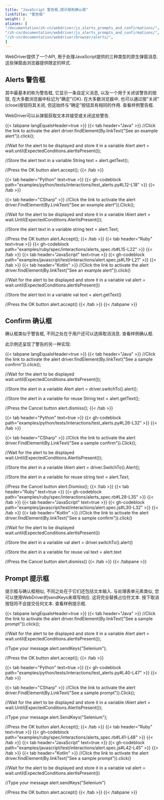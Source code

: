 ```yaml
---
title: "JavaScript 警告框,提示框和确认框"
linkTitle: "警告框"
weight: 2
aliases: [
"/documentation/zh-cn/webdriver/js_alerts_prompts_and_confirmations/",
"/zh-cn/documentation/webdriver/js_alerts_prompts_and_confirmations/",
"/zh-cn/documentation/webdriver/browser/alerts/",
]
---
```


WebDriver提供了一个API, 用于处理JavaScript提供的三种类型的原生弹窗消息. 这些弹窗由浏览器提供限定的样式.

## Alerts 警告框

其中最基本的称为警告框, 它显示一条自定义消息, 以及一个用于关闭该警告的按钮, 在大多数浏览器中标记为"确定"(OK). 在大多数浏览器中, 也可以通过按"关闭"(close)按钮将其关闭, 但这始终与“确定”按钮具有相同的作用. <a onclick="window.alert('Sample alert')">查看样例警告框</a>.

WebDriver可以从弹窗获取文本并接受或关闭这些警告.

{{< tabpane langEqualsHeader=true >}}
  {{< tab header="Java" >}}
//Click the link to activate the alert
driver.findElement(By.linkText("See an example alert")).click();

//Wait for the alert to be displayed and store it in a variable
Alert alert = wait.until(ExpectedConditions.alertIsPresent());

//Store the alert text in a variable
String text = alert.getText();

//Press the OK button
alert.accept();
  {{< /tab >}}

{{< tab header="Python" text=true >}}
{{< gh-codeblock path="examples/python/tests/interactions/test_alerts.py#L12-L18" >}}
{{< /tab >}}

  {{< tab header="CSharp" >}}
//Click the link to activate the alert
driver.FindElement(By.LinkText("See an example alert")).Click();

//Wait for the alert to be displayed and store it in a variable
IAlert alert = wait.Until(ExpectedConditions.AlertIsPresent());

//Store the alert text in a variable
string text = alert.Text;

//Press the OK button
alert.Accept();
  {{< /tab >}}
{{< tab header="Ruby" text=true >}}
{{< gh-codeblock path="examples/ruby/spec/interactions/alerts_spec.rb#L15-L22" >}}
{{< /tab >}}
{{< tab header="JavaScript" text=true >}}
{{< gh-codeblock path="examples/javascript/test/interactions/alert.spec.js#L19-L21" >}}
{{< /tab >}}
  {{< tab header="Kotlin" >}}
//Click the link to activate the alert
driver.findElement(By.linkText("See an example alert")).click()

//Wait for the alert to be displayed and store it in a variable
val alert = wait.until(ExpectedConditions.alertIsPresent())

//Store the alert text in a variable
val text = alert.getText()

//Press the OK button
alert.accept()
  {{< /tab >}}
{{< /tabpane >}}

## Confirm 确认框

确认框类似于警告框, 不同之处在于用户还可以选择取消消息. <a onclick="window.confirm('Are you sure?')">查看样例确认框</a>.

此示例还呈现了警告的另一种实现:

{{< tabpane langEqualsHeader=true >}}
  {{< tab header="Java" >}}
//Click the link to activate the alert
driver.findElement(By.linkText("See a sample confirm")).click();

//Wait for the alert to be displayed
wait.until(ExpectedConditions.alertIsPresent());

//Store the alert in a variable
Alert alert = driver.switchTo().alert();

//Store the alert in a variable for reuse
String text = alert.getText();

//Press the Cancel button
alert.dismiss();
  {{< /tab >}}

{{< tab header="Python" text=true >}}
{{< gh-codeblock path="examples/python/tests/interactions/test_alerts.py#L26-L32" >}}
{{< /tab >}}

  {{< tab header="CSharp" >}}
//Click the link to activate the alert
driver.FindElement(By.LinkText("See a sample confirm")).Click();

//Wait for the alert to be displayed
wait.Until(ExpectedConditions.AlertIsPresent());

//Store the alert in a variable
IAlert alert = driver.SwitchTo().Alert();

//Store the alert in a variable for reuse
string text = alert.Text;

//Press the Cancel button
alert.Dismiss();
  {{< /tab >}}
{{< tab header="Ruby" text=true >}}
{{< gh-codeblock path="examples/ruby/spec/interactions/alerts_spec.rb#L28-L35" >}}
{{< /tab >}}
{{< tab header="JavaScript" text=true >}}
{{< gh-codeblock path="examples/javascript/test/interactions/alert.spec.js#L30-L32" >}}
{{< /tab >}}
  {{< tab header="Kotlin" >}}
//Click the link to activate the alert
driver.findElement(By.linkText("See a sample confirm")).click()

//Wait for the alert to be displayed
wait.until(ExpectedConditions.alertIsPresent())

//Store the alert in a variable
val alert = driver.switchTo().alert()

//Store the alert in a variable for reuse
val text = alert.text

//Press the Cancel button
alert.dismiss()
  {{< /tab >}}
{{< /tabpane >}}

## Prompt 提示框

提示框与确认框相似, 不同之处在于它们还包括文本输入. 与处理表单元素类似, 您可以使用WebDriver的sendKeys来填写响应. 这将完全替换占位符文本. 按下取消按钮将不会提交任何文本.
<a onclick="window.prompt('What is your tool of choice?',navigator.appName)">
查看样例提示框</a>.


{{< tabpane langEqualsHeader=true >}}
  {{< tab header="Java" >}}
//Click the link to activate the alert
driver.findElement(By.linkText("See a sample prompt")).click();

//Wait for the alert to be displayed and store it in a variable
Alert alert = wait.until(ExpectedConditions.alertIsPresent());

//Type your message
alert.sendKeys("Selenium");

//Press the OK button
alert.accept();
  {{< /tab >}}

{{< tab header="Python" text=true >}}
{{< gh-codeblock path="examples/python/tests/interactions/test_alerts.py#L40-L47" >}}
{{< /tab >}}

  {{< tab header="CSharp" >}}
//Click the link to activate the alert
driver.FindElement(By.LinkText("See a sample prompt")).Click();

//Wait for the alert to be displayed and store it in a variable
IAlert alert = wait.Until(ExpectedConditions.AlertIsPresent());

//Type your message
alert.SendKeys("Selenium");

//Press the OK button
alert.Accept();
  {{< /tab >}}
{{< tab header="Ruby" text=true >}}
{{< gh-codeblock path="examples/ruby/spec/interactions/alerts_spec.rb#L41-L48" >}}
{{< /tab >}}
{{< tab header="JavaScript" text=true >}}
{{< gh-codeblock path="examples/javascript/test/interactions/alert.spec.js#L42-L45" >}}
{{< /tab >}}
  {{< tab header="Kotlin" >}}
//Click the link to activate the alert
driver.findElement(By.linkText("See a sample prompt")).click()

//Wait for the alert to be displayed and store it in a variable
val alert = wait.until(ExpectedConditions.alertIsPresent())

//Type your message
alert.sendKeys("Selenium")

//Press the OK button
alert.accept()
  {{< /tab >}}
{{< /tabpane >}}
